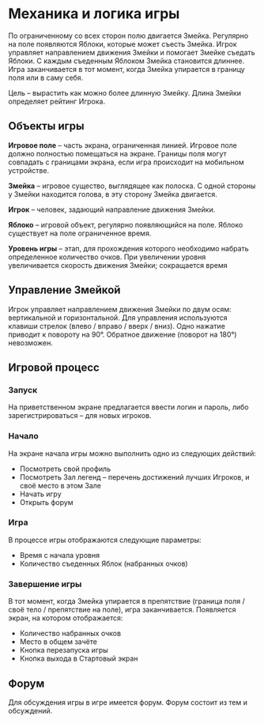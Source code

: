 # Механика и логика игры

По ограниченному со всех сторон полю двигается Змейка. Регулярно на поле появляются Яблоки, которые может съесть Змейка. Игрок управляет направлением движения Змейки и помогает Змейке съедать Яблоки. С каждым съеденным Яблоком Змейка становится длиннее. Игра заканчивается в тот момент, когда Змейка упирается в границу поля или в саму себя.

Цель – вырастить как можно более длинную Змейку. Длина Змейки определяет рейтинг Игрока.

## Объекты игры

**Игровое поле** – часть экрана, ограниченная линией. Игровое поле должно полностью помещаться на экране. Границы поля могут совпадать с границами экрана, если игра происходит на мобильном устройстве.

**Змейка** – игровое существо, выглядящее как полоска. С одной стороны у Змейки находится голова, в эту сторону Змейка двигается.

**Игрок** – человек, задающий направление движения Змейки.

**Яблоко** – игровой объект, регулярно появляющийся на поле. Яблоко существует на поле ограниченное время.

**Уровень игры** – этап, для прохождения которого необходимо набрать определенное количество очков. При увеличении уровня увеличивается скорость движения Змейки; сокращается время 

## Управление Змейкой

Игрок управляет направлением движения Змейки по двум осям: вертикальной и горизонтальной. Для управления используются клавиши стрелок (влево / вправо / вверх / вниз). Одно нажатие приводит к повороту на 90°. Обратное движение (поворот на 180°) невозможен.

## Игровой процесс

### Запуск

На приветственном экране предлагается ввести логин и пароль, либо зарегистрироваться – для новых игроков.

### Начало

На экране начала игры можно выполнить одно из следующих действий:

- Посмотреть свой профиль
- Посмотреть Зал легенд – перечень достижений лучших Игроков, и своё место в этом Зале
- Начать игру
- Открыть форум

### Игра

В процессе игры отображаются следующие параметры:

- Время с начала уровня
- Количество съеденных Яблок (набранных очков)

### Завершение игры

В тот момент, когда Змейка упирается в препятствие (граница поля / своё тело / препятствие на поле), игра заканчивается. Появляется экран, на котором отображается:

- Количество набранных очков
- Место в общем зачёте
- Кнопка перезапуска игры
- Кнопка выхода в Стартовый экран

## Форум

Для обсуждения игры в игре имеется форум. Форум состоит из тем и обсуждений.
